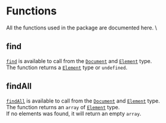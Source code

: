 # Functions
All the functions used in the package are documented here. \

## find
[`find`](/functions/find) is available to call from the [`Document`](/types#Document) and [`Element`](/types#Element) type. \
The function returns a [`Element`](/types#Element) type or `undefined`.

## findAll
[`findAll`](/functions/findAll) is available to call from the [`Document`](/types#Document) and [`Element`](/types#Element) type. \
The function returns an `array` of [`Element`](/types#Element) type. \
If no elements was found, it will return an empty `array`. 